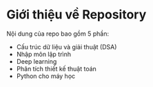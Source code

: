 # Giới thiệu về Repository

Nội dung của repo bao gồm 5 phần:

- Cấu trúc dữ liệu và giải thuật (DSA)
- Nhập môn lập trình
- Deep learning
- Phân tích thiết kế thuật toán
- Python cho máy học
